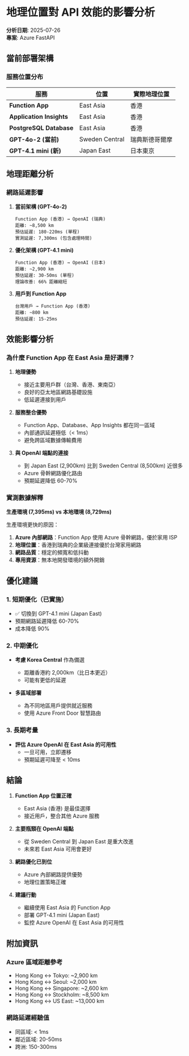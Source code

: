 # 地理位置對 API 效能的影響分析

**分析日期**: 2025-07-26  
**專案**: Azure FastAPI

## 當前部署架構

### 服務位置分布

| 服務 | 位置 | 實際地理位置 |
|------|------|-------------|
| **Function App** | East Asia | 香港 |
| **Application Insights** | East Asia | 香港 |
| **PostgreSQL Database** | East Asia | 香港 |
| **GPT-4o-2 (當前)** | Sweden Central | 瑞典斯德哥爾摩 |
| **GPT-4.1 mini (新)** | Japan East | 日本東京 |

## 地理距離分析

### 網路延遲影響

1. **當前架構 (GPT-4o-2)**
   ```
   Function App (香港) → OpenAI (瑞典)
   距離: ~8,500 km
   預估延遲: 180-220ms (單程)
   實測延遲: 7,300ms (包含處理時間)
   ```

2. **優化架構 (GPT-4.1 mini)**
   ```
   Function App (香港) → OpenAI (日本)
   距離: ~2,900 km
   預估延遲: 30-50ms (單程)
   理論改善: 66% 距離縮短
   ```

3. **用戶到 Function App**
   ```
   台灣用戶 → Function App (香港)
   距離: ~800 km
   預估延遲: 15-25ms
   ```

## 效能影響分析

### 為什麼 Function App 在 East Asia 是好選擇？

1. **地理優勢**
   - 接近主要用戶群（台灣、香港、東南亞）
   - 良好的亞太地區網路基礎設施
   - 低延遲連接到用戶

2. **服務整合優勢**
   - Function App、Database、App Insights 都在同一區域
   - 內部通訊延遲極低（< 1ms）
   - 避免跨區域數據傳輸費用

3. **與 OpenAI 端點的連接**
   - 到 Japan East (2,900km) 比到 Sweden Central (8,500km) 近很多
   - Azure 骨幹網路優化路由
   - 預期延遲降低 60-70%

### 實測數據解釋

**生產環境 (7,395ms) vs 本地環境 (8,729ms)**

生產環境更快的原因：
1. **Azure 內部網路**：Function App 使用 Azure 骨幹網路，優於家用 ISP
2. **地理位置**：香港到瑞典的企業級連接優於台灣家用網路
3. **網路品質**：穩定的頻寬和低抖動
4. **專用資源**：無本地開發環境的額外開銷

## 優化建議

### 1. 短期優化（已實施）
- ✅ 切換到 GPT-4.1 mini (Japan East)
- 預期網路延遲降低 60-70%
- 成本降低 90%

### 2. 中期優化
- **考慮 Korea Central** 作為備選
  - 距離香港約 2,000km（比日本更近）
  - 可能有更低的延遲
  
- **多區域部署**
  - 為不同地區用戶提供就近服務
  - 使用 Azure Front Door 智慧路由

### 3. 長期考量
- **評估 Azure OpenAI 在 East Asia 的可用性**
  - 一旦可用，立即遷移
  - 預期延遲可降至 < 10ms

## 結論

1. **Function App 位置正確**
   - East Asia (香港) 是最佳選擇
   - 接近用戶，整合其他 Azure 服務

2. **主要瓶頸在 OpenAI 端點**
   - 從 Sweden Central 到 Japan East 是重大改進
   - 未來若 East Asia 可用會更好

3. **網路優化已到位**
   - Azure 內部網路提供優勢
   - 地理位置策略正確

4. **建議行動**
   - 繼續使用 East Asia 的 Function App
   - 部署 GPT-4.1 mini (Japan East)
   - 監控 Azure OpenAI 在 East Asia 的可用性

## 附加資訊

### Azure 區域距離參考
- Hong Kong ↔ Tokyo: ~2,900 km
- Hong Kong ↔ Seoul: ~2,000 km  
- Hong Kong ↔ Singapore: ~2,600 km
- Hong Kong ↔ Stockholm: ~8,500 km
- Hong Kong ↔ US East: ~13,000 km

### 網路延遲經驗值
- 同區域: < 1ms
- 鄰近區域: 20-50ms
- 跨洲: 150-300ms